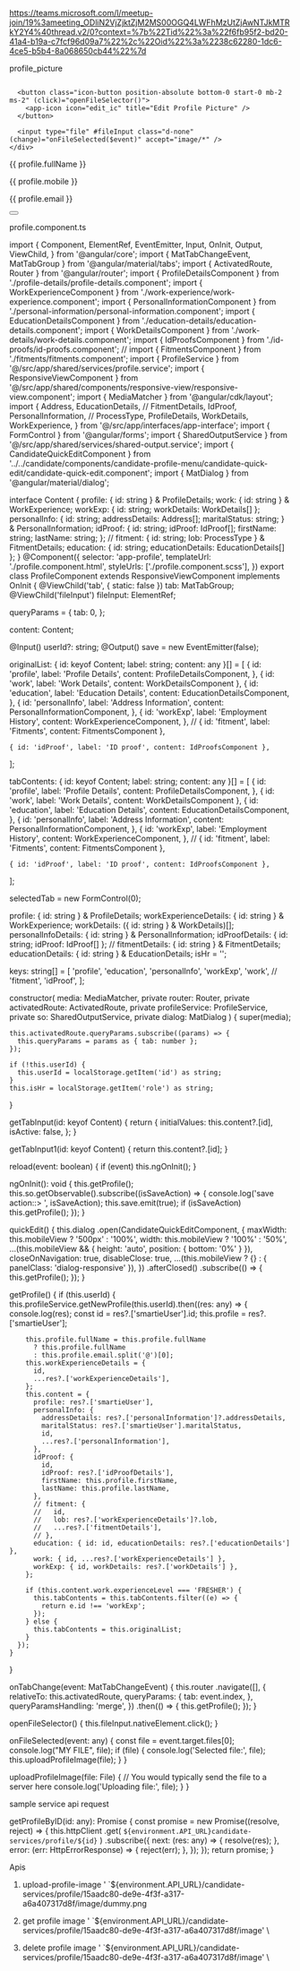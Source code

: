 https://teams.microsoft.com/l/meetup-join/19%3ameeting_ODliN2VjZjktZjM2MS00OGQ4LWFhMzUtZjAwNTJkMTRkY2Y4%40thread.v2/0?context=%7b%22Tid%22%3a%22f6fb95f2-bd20-41a4-b19a-c7fcf96d09a7%22%2c%22Oid%22%3a%2238c62280-1dc6-4ce5-b5b4-8a068650cb44%22%7d

profile_picture

<div class="row d-flex align-items-center">
  <div class="col-sm-4 col-lg-2 col-3">
    <div class="profile-avator position-relative">
      <img src="assets/images/profile-pic.png" alt="" class="img-fluid" />
      
      <button class="icon-button position-absolute bottom-0 start-0 mb-2 ms-2" (click)="openFileSelector()">
        <app-icon icon="edit_ic" title="Edit Profile Picture" />
      </button>
      
      <input type="file" #fileInput class="d-none" (change)="onFileSelected($event)" accept="image/*" />
    </div>
  </div>
  <div class="col-sm-7 col-lg-9 col-8">
    <div class="profile-left-heading">
      <p class="">{{ profile.fullName }}</p>
      <p class="">{{ profile.mobile }}</p>
      <p class="mail-color">{{ profile.email }}</p>
    </div>
  </div>
  <div class="col-sm-1 col-lg-1 col-1 d-flex justify-content-end">
    <div class="profile-heading-edit">
      <button class="icon-button" (click)="quickEdit()">
        <app-icon icon="edit_ic" title="Quick edit" />
      </button>
    </div>
  </div>
</div>


profile.component.ts

import {
  Component,
  ElementRef,
  EventEmitter,
  Input,
  OnInit,
  Output,
  ViewChild,
} from '@angular/core';
import { MatTabChangeEvent, MatTabGroup } from '@angular/material/tabs';
import { ActivatedRoute, Router } from '@angular/router';
import { ProfileDetailsComponent } from './profile-details/profile-details.component';
import { WorkExperienceComponent } from './work-experience/work-experience.component';
import { PersonalInformationComponent } from './personal-information/personal-information.component';
import { EducationDetailsComponent } from './education-details/education-details.component';
import { WorkDetailsComponent } from './work-details/work-details.component';
import { IdProofsComponent } from './id-proofs/id-proofs.component';
// import { FitmentsComponent } from './fitments/fitments.component';
import { ProfileService } from '@/src/app/shared/services/profile.service';
import { ResponsiveViewComponent } from '@/src/app/shared/components/responsive-view/responsive-view.component';
import { MediaMatcher } from '@angular/cdk/layout';
import {
  Address,
  EducationDetails,
  // FitmentDetails,
  IdProof,
  PersonalInformation,
  // ProcessType,
  ProfileDetails,
  WorkDetails,
  WorkExperience,
} from '@/src/app/interfaces/app-interface';
import { FormControl } from '@angular/forms';
import { SharedOutputService } from '@/src/app/shared/services/shared-output.service';
import { CandidateQuickEditComponent } from '../../candidate/components/candidate-profile-menu/candidate-quick-edit/candidate-quick-edit.component';
import { MatDialog } from '@angular/material/dialog';

interface Content {
  profile: { id: string } & ProfileDetails;
  work: { id: string } & WorkExperience;
  workExp: { id: string; workDetails: WorkDetails[] };
  personalInfo: {
    id: string;
    addressDetails: Address[];
    maritalStatus: string;
  } & PersonalInformation;
  idProof: {
    id: string;
    idProof: IdProof[];
    firstName: string;
    lastName: string;
  };
  // fitment: { id: string; lob: ProcessType } & FitmentDetails;
  education: { id: string; educationDetails: EducationDetails[] };
}
@Component({
  selector: 'app-profile',
  templateUrl: './profile.component.html',
  styleUrls: ['./profile.component.scss'],
})
export class ProfileComponent
  extends ResponsiveViewComponent
  implements OnInit
{
  @ViewChild('tab', { static: false }) tab: MatTabGroup;
  @ViewChild('fileInput') fileInput: ElementRef;

  queryParams = {
    tab: 0,
  };

  content: Content;

  @Input() userId?: string;
  @Output() save = new EventEmitter<boolean>(false);

  originalList: { id: keyof Content; label: string; content: any }[] = [
    {
      id: 'profile',
      label: 'Profile Details',
      content: ProfileDetailsComponent,
    },
    { id: 'work', label: 'Work Details', content: WorkDetailsComponent },
    {
      id: 'education',
      label: 'Education Details',
      content: EducationDetailsComponent,
    },
    {
      id: 'personalInfo',
      label: 'Address Information',
      content: PersonalInformationComponent,
    },
    {
      id: 'workExp',
      label: 'Employment History',
      content: WorkExperienceComponent,
    },
    // { id: 'fitment', label: 'Fitments', content: FitmentsComponent },

    { id: 'idProof', label: 'ID proof', content: IdProofsComponent },
  ];

  tabContents: { id: keyof Content; label: string; content: any }[] = [
    {
      id: 'profile',
      label: 'Profile Details',
      content: ProfileDetailsComponent,
    },
    { id: 'work', label: 'Work Details', content: WorkDetailsComponent },
    {
      id: 'education',
      label: 'Education Details',
      content: EducationDetailsComponent,
    },
    {
      id: 'personalInfo',
      label: 'Address Information',
      content: PersonalInformationComponent,
    },
    {
      id: 'workExp',
      label: 'Employment History',
      content: WorkExperienceComponent,
    },
    // { id: 'fitment', label: 'Fitments', content: FitmentsComponent },

    { id: 'idProof', label: 'ID proof', content: IdProofsComponent },
  ];

  selectedTab = new FormControl(0);

  profile: { id: string } & ProfileDetails;
  workExperienceDetails: { id: string } & WorkExperience;
  workDetails: ({ id: string } & WorkDetails)[];
  personalInfoDetails: { id: string } & PersonalInformation;
  idProofDetails: { id: string; idProof: IdProof[] };
  // fitmentDetails: { id: string } & FitmentDetails;
  educationDetails: { id: string } & EducationDetails;
  isHr = '';

  keys: string[] = [
    'profile',
    'education',
    'personalInfo',
    'workExp',
    'work',
    // 'fitment',
    'idProof',
  ];

  constructor(
    media: MediaMatcher,
    private router: Router,
    private activatedRoute: ActivatedRoute,
    private profileService: ProfileService,
    private so: SharedOutputService,
    private dialog: MatDialog
  ) {
    super(media);

    this.activatedRoute.queryParams.subscribe((params) => {
      this.queryParams = params as { tab: number };
    });

    if (!this.userId) {
      this.userId = localStorage.getItem('id') as string;
    }
    this.isHr = localStorage.getItem('role') as string;
  }

  getTabInput(id: keyof Content) {
    return {
      initialValues: this.content?.[id],
      isActive: false,
    };
  }

  getTabInput1(id: keyof Content) {
    return this.content?.[id];
  }

  reload(event: boolean) {
    if (event) this.ngOnInit();
  }

  ngOnInit(): void {
    this.getProfile();
    this.so.getObservable().subscribe((isSaveAction) => {
      console.log('save action::> ', isSaveAction);
      this.save.emit(true);
      if (isSaveAction) this.getProfile();
    });
  }

  quickEdit() {
    this.dialog
      .open(CandidateQuickEditComponent, {
        maxWidth: this.mobileView ? '500px' : '100%',
        width: this.mobileView ? '100%' : '50%',
        ...(this.mobileView && { height: 'auto', position: { bottom: '0%' } }),
        closeOnNavigation: true,
        disableClose: true,
        ...(this.mobileView ? {} : { panelClass: 'dialog-responsive' }),
      })
      .afterClosed()
      .subscribe(() => {
        this.getProfile();
      });
  }

  getProfile() {
    if (this.userId) {
      this.profileService.getNewProfile(this.userId).then((res: any) => {
        console.log(res);
        const id = res?.['smartieUser'].id;
        this.profile = res?.['smartieUser'];

        this.profile.fullName = this.profile.fullName
          ? this.profile.fullName
          : this.profile.email.split('@')[0];
        this.workExperienceDetails = {
          id,
          ...res?.['workExperienceDetails'],
        };
        this.content = {
          profile: res?.['smartieUser'],
          personalInfo: {
            addressDetails: res?.['personalInformation']?.addressDetails,
            maritalStatus: res?.['smartieUser'].maritalStatus,
            id,
            ...res?.['personalInformation'],
          },
          idProof: {
            id,
            idProof: res?.['idProofDetails'],
            firstName: this.profile.firstName,
            lastName: this.profile.lastName,
          },
          // fitment: {
          //   id,
          //   lob: res?.['workExperienceDetails']?.lob,
          //   ...res?.['fitmentDetails'],
          // },
          education: { id: id, educationDetails: res?.['educationDetails'] },
          work: { id, ...res?.['workExperienceDetails'] },
          workExp: { id, workDetails: res?.['workDetails'] },
        };

        if (this.content.work.experienceLevel === 'FRESHER') {
          this.tabContents = this.tabContents.filter((e) => {
            return e.id !== 'workExp';
          });
        } else {
          this.tabContents = this.originalList;
        }
      });
    }
  }

  onTabChange(event: MatTabChangeEvent) {
    this.router
      .navigate([], {
        relativeTo: this.activatedRoute,
        queryParams: {
          tab: event.index,
        },
        queryParamsHandling: 'merge',
      })
      .then(() => {
        this.getProfile();
      });
  }

  openFileSelector() {
    this.fileInput.nativeElement.click();
  }

  onFileSelected(event: any) {
    const file = event.target.files[0];
    console.log("MY FILE", file);
    if (file) {
      console.log('Selected file:', file);
      this.uploadProfileImage(file);
    }
  }

  uploadProfileImage(file: File) {
    // You would typically send the file to a server here
    console.log('Uploading file:', file);
  }
}


sample service api request

getProfileByID(id: any): Promise<CandidateProfileResponse> {
    const promise = new Promise<CandidateProfileResponse>((resolve, reject) => {
      this.httpClient
        .get<CandidateProfileResponse>(
          `${environment.API_URL}candidate-services/profile/${id}`
        )
        .subscribe({
          next: (res: any) => {
            resolve(res);
          },
          error: (err: HttpErrorResponse) => {
            reject(err);
          },
        });
    });
    return promise;
  }

Apis

1) upload-profile-image
' `${environment.API_URL}/candidate-services/profile/15aadc80-de9e-4f3f-a317-a6a407317d8f/image/dummy.png

2) get profile image
' `${environment.API_URL}/candidate-services/profile/15aadc80-de9e-4f3f-a317-a6a407317d8f/image' \

3) delete profile image
' `${environment.API_URL}/candidate-services/profile/15aadc80-de9e-4f3f-a317-a6a407317d8f/image' \
